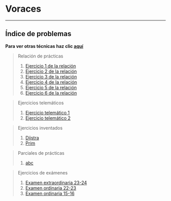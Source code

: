 # Voraces

***

## Índice de problemas


**Para ver otras técnicas haz clic [aquí](../README.md)**

> Relación de prácticas
> 1. [Ejercicio 1 de la relación](./relacion1.md)
> 2. [Ejercicio 2 de la relación](./relacion2.md)
> 3. [Ejercicio 3 de la relación](./relacion3.md)
> 4. [Ejercicio 4 de la relación](./relacion4.md)
> 5. [Ejercicio 5 de la relación](./relacion5.md)
> 6. [Ejercicio 6 de la relación](./relacion6.md)

> Ejercicios telemáticos
> 1. [Ejercicio telemático 1](./tele1.md)
> 2. [Ejercicio telemático 2](./tele2.md)

> Ejercicios inventados
> 1. [Dijstra]()
> 2. [Prim]()

> Parciales de prácticas
> 1. [abc]()

> Ejercicios de exámenes
> 1. [Examen extraordinaria 23-24](./examen2324extra.md)
> 2. [Examen ordinaria 22-23](./examen2223ord.md)
> 3. [Examen ordinaria 15-16](./examen1516ord.md)